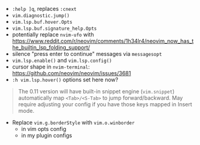 - `:help ]q`, replaces `:cnext`
- `vim.diagnostic.jump()`
- `vim.lsp.buf.hover.Opts`
- `vim.lsp.buf.signature_help.Opts`
- potentially replace `nvim-ufo` with <https://www.reddit.com/r/neovim/comments/1h34lr4/neovim_now_has_the_builtin_lsp_folding_support/>
- silence "press enter to continue" messages via `messagesopt`
- `vim.lsp.enable()` and `vim.lsp.config()`
- cursor shape in `nvim-terminal`: <https://github.com/neovim/neovim/issues/3681>
- `:h vim.lsp.hover()` options set here now?

> The 0.11 version will have built-in snippet engine (`vim.snippet`)
> automatically map `<Tab>/<S-Tab>` to jump forward/backward. May require
> adjusting your config if you have those keys mapped in Insert mode.

- Replace `vim.g.borderStyle` with `vim.o.winborder`
	- in vim opts config
	- in my plugin configs
